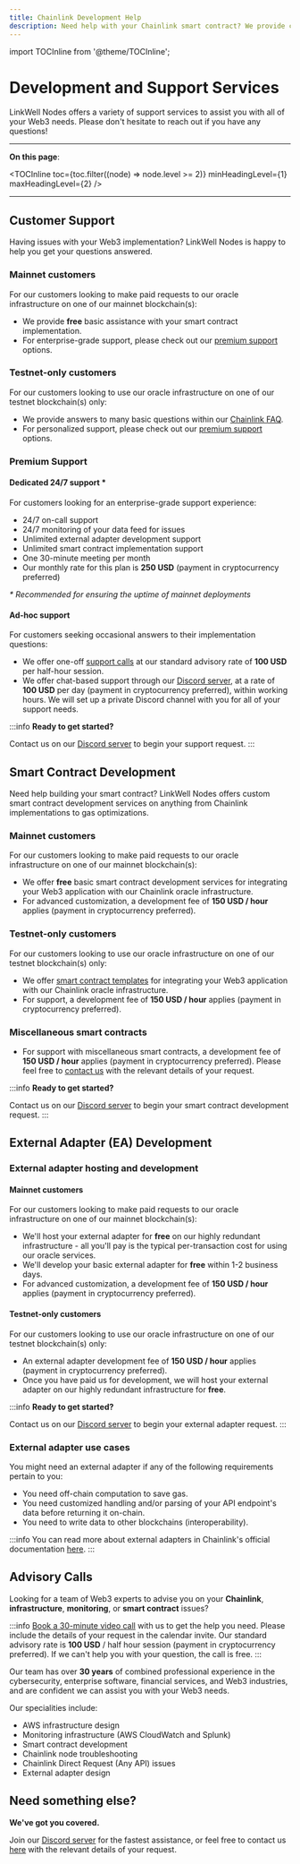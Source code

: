 ```yaml
---
title: Chainlink Development Help
description: Need help with your Chainlink smart contract? We provide custom data feeds, external adapter support, and Chainlink infrastructure / monitoring / security support. 
---
```


import TOCInline from '@theme/TOCInline';

# Development and Support Services

LinkWell Nodes offers a variety of support services to assist you with all of your Web3 needs. Please don't hesitate to reach out if you have any questions!

---

**On this page**:

<TOCInline
  toc={toc.filter((node) => node.level >= 2)}
  minHeadingLevel={1}
  maxHeadingLevel={2}
/>

---

## Customer Support

Having issues with your Web3 implementation? LinkWell Nodes is happy to help you get your questions answered.

### Mainnet customers

For our customers looking to make paid requests to our oracle infrastructure on one of our mainnet blockchain(s):

* We provide **free** basic assistance with your smart contract implementation.
* For enterprise-grade support, please check out our [premium support](#premium-support) options. 

### Testnet-only customers

For our customers looking to use our oracle infrastructure on one of our testnet blockchain(s) only:

* We provide answers to many basic questions within our [Chainlink FAQ](/knowledgebase/FAQ).
* For personalized support, please check out our [premium support](#premium-support) options. 

### Premium Support

#### Dedicated 24/7 support *

For customers looking for an enterprise-grade support experience:

* 24/7 on-call support
* 24/7 monitoring of your data feed for issues 
* Unlimited external adapter development support
* Unlimited smart contract implementation support
* One 30-minute meeting per month
* Our monthly rate for this plan is **250 USD** (payment in cryptocurrency preferred)

*\* Recommended for ensuring the uptime of mainnet deployments*

#### Ad-hoc support

For customers seeking occasional answers to their implementation questions:

* We offer one-off [support calls](#advisory-calls) at our standard advisory rate of **100 USD** per half-hour session.
* We offer chat-based support through our [Discord server](https://discord.gg/Xs6SjqVPUA), at a rate of **100 USD** per day (payment in cryptocurrency preferred), within working hours. We will set up a private Discord channel with you for all of your support needs.

:::info
**Ready to get started?** 

Contact us on our [Discord server](https://discord.gg/Xs6SjqVPUA) to begin your support request.
:::

## Smart Contract Development

Need help building your smart contract? LinkWell Nodes offers custom smart contract development services on anything from Chainlink implementations to gas optimizations.

### Mainnet customers

For our customers looking to make paid requests to our oracle infrastructure on one of our mainnet blockchain(s):

* We offer **free** basic smart contract development services for integrating your Web3 application with our Chainlink oracle infrastructure.
* For advanced customization, a development fee of **150 USD / hour** applies (payment in cryptocurrency preferred).

### Testnet-only customers

For our customers looking to use our oracle infrastructure on one of our testnet blockchain(s) only:

* We offer [smart contract templates](/services/direct-request-jobs/testnets) for integrating your Web3 application with our Chainlink oracle infrastructure.
* For support, a development fee of **150 USD / hour** applies (payment in cryptocurrency preferred).

### Miscellaneous smart contracts

* For support with miscellaneous smart contracts, a development fee of **150 USD / hour** applies (payment in cryptocurrency preferred). Please feel free to [contact us](https://linkwellnodes.io/#contact-us "Contact LinkWell Nodes") with the relevant details of your request.

:::info
**Ready to get started?** 

Contact us on our [Discord server](https://discord.gg/Xs6SjqVPUA) to begin your smart contract development request.
:::

## External Adapter (EA) Development

### External adapter hosting and development

#### Mainnet customers

For our customers looking to make paid requests to our oracle infrastructure on one of our mainnet blockchain(s):

* We'll host your external adapter for **free** on our highly redundant infrastructure - all you'll pay is the typical per-transaction cost for using our oracle services.
* We'll develop your basic external adapter for **free** within 1-2 business days. 
* For advanced customization, a development fee of **150 USD / hour** applies (payment in cryptocurrency preferred).

#### Testnet-only customers

For our customers looking to use our oracle infrastructure on one of our testnet blockchain(s) only:

* An external adapter development fee of **150 USD / hour** applies (payment in cryptocurrency preferred).
* Once you have paid us for development, we will host your external adapter on our highly redundant infrastructure for **free**.

:::info
**Ready to get started?** 

Contact us on our [Discord server](https://discord.gg/Xs6SjqVPUA) to begin your external adapter request.
:::

### External adapter use cases

You might need an external adapter if any of the following requirements pertain to you:

* You need off-chain computation to save gas.
* You need customized handling and/or parsing of your API endpoint's data before returning it on-chain.
* You need to write data to other blockchains (interoperability).

:::info
You can read more about external adapters in Chainlink's official documentation [here](https://docs.chain.link/chainlink-nodes/external-adapters/external-adapters).
:::

## Advisory Calls

Looking for a team of Web3 experts to advise you on your **Chainlink**, **infrastructure**, **monitoring**, or **smart contract** issues? 

:::info
[Book a 30-minute video call](https://calendly.com/linkwell-nodes) with us to get the help you need. Please include the details of your request in the calendar invite. Our standard advisory rate is **100 USD** / half hour session (payment in cryptocurrency preferred). If we can't help you with your question, the call is free.
:::

Our team has over **30 years** of combined professional experience in the cybersecurity, enterprise software, financial services, and Web3 industries, and are confident we can assist you with your Web3 needs.

Our specialities include:

- AWS infrastructure design
- Monitoring infrastructure (AWS CloudWatch and Splunk)
- Smart contract development
- Chainlink node troubleshooting
- Chainlink Direct Request (Any API) issues
- External adapter design

## Need something else?

**We've got you covered.**

Join our [Discord server](https://discord.gg/Xs6SjqVPUA) for the fastest assistance, or feel free to contact us [here](https://linkwellnodes.io/#contact-us "Contact LinkWell Nodes") with the relevant details of your request.